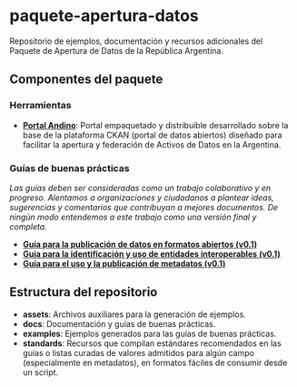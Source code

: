 # paquete-apertura-datos
Repositorio de ejemplos, documentación y recursos adicionales del Paquete de Apertura de Datos de la República Argentina.

## Componentes del paquete

### Herramientas

* **[Portal Andino](https://github.com/datosgobar/portal-andino)**: Portal empaquetado y distribuible desarrollado sobre la base de la plataforma CKAN (portal de datos abiertos) diseñado para facilitar la apertura y federación de Activos de Datos en la Argentina.

### Guías de buenas prácticas

*Las guías deben ser consideradas como un trabajo colaborativo y en progreso. Alentamos a organizaciones y ciudadanos a plantear ideas, sugerencias y comentarios que contribuyan a mejores documentos. De ningún modo entendemos a este trabajo como una versión final y completa.*

* **[Guía para la publicación de datos en formatos abiertos (v0.1)](https://github.com/datosgobar/paquete-apertura-datos/raw/master/docs/Gu%C3%ADa%20para%20la%20publicaci%C3%B3n%20de%20datos%20en%20formatos%20abiertos%20(v0.1).pdf)**
* **[Guia para la identificación y uso de entidades interoperables (v0.1)](https://github.com/datosgobar/paquete-apertura-datos/raw/master/docs/Guia%20para%20la%20identificaci%C3%B3n%20y%20uso%20de%20entidades%20interoperables%20(v0.1).pdf)**
* **[Guía para el uso y la publicación de metadatos (v0.1)](https://github.com/datosgobar/paquete-apertura-datos/raw/master/docs/Gu%C3%ADa%20para%20el%20uso%20y%20la%20publicaci%C3%B3n%20de%20metadatos%20(v0.1).pdf)**

## Estructura del repositorio

* **assets**: Archivos auxiliares para la generación de ejemplos.
* **docs**: Documentación y guías de buenas prácticas.
* **examples**: Ejemplos generados para las guías de buenas prácticas.
* **standards**: Recursos que compilan estándares recomendados en las guías o listas curadas de valores admitidos para algún campo (especialmente en metadatos), en formatos fáciles de consumir desde un script.




